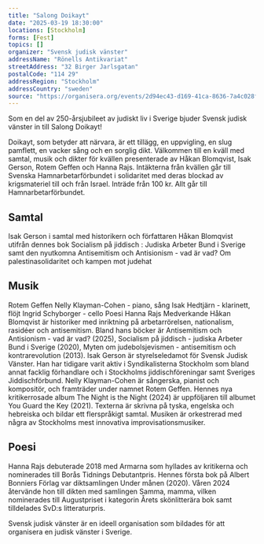 ```yaml
---
title: "Salong Doikayt"
date: "2025-03-19 18:30:00"
locations: [Stockholm]
forms: [Fest]
topics: []
organizer: "Svensk judisk vänster"
addressName: "Rönells Antikvariat"
streetAddress: "32 Birger Jarlsgatan"
postalCode: "114 29"
addressRegion: "Stockholm"
addressCountry: "sweden"
source: "https://organisera.org/events/2d94ec43-d169-41ca-8636-7a4c028fb7b4"
---
```

Som en del av 250-årsjubileet av judiskt liv i Sverige bjuder Svensk judisk vänster in till Salong Doikayt!

Doikayt, som betyder att närvara, är ett tillägg, en uppvigling, en slug pamflett, en vacker sång och en sorglig dikt.  Välkommen till en kväll med samtal, musik och dikter för kvällen presenterade av Håkan Blomqvist, Isak Gerson, Rotem Geffen och Hanna Rajs. Intäkterna från kvällen går till Svenska Hamnarbetarförbundet i solidaritet med deras blockad av krigsmateriel till och från Israel. Inträde från 100 kr. Allt går till Hamnarbetarförbundet.  

## Samtal

Isak Gerson i samtal med historikern och författaren Håkan Blomqvist utifrån dennes bok Socialism på jiddisch : Judiska Arbeter Bund i Sverige samt den nyutkomna Antisemitism och Antisionism - vad är vad? Om palestinasolidaritet och kampen mot judehat  

## Musik

Rotem Geffen  Nelly Klayman-Cohen - piano, sång  Isak Hedtjärn - klarinett, flöjt  Ingrid Schyborger - cello  Poesi  Hanna Rajs  Medverkande  Håkan Blomqvist är historiker med inriktning på arbetarrörelsen, nationalism, rasidéer och antisemitism. Bland hans böcker är Antisemitism och Antisionism - vad är vad? (2025), Socialism på jiddisch - judiska Arbeter Bund i Sverige (2020), Myten om judebolsjevismen - antisemitism och kontrarevolution (2013).  Isak Gerson är styrelseledamot för Svensk Judisk Vänster. Han har tidigare varit aktiv i Syndikalisterna Stockholm som bland annat facklig förhandlare och i Stockholms jiddischföreningar samt Sveriges Jiddischförbund.  Nelly Klayman-Cohen är sångerska, pianist och kompositör, och framträder under namnet Rotem Geffen. Hennes nya kritikerrosade album The Night is the Night (2024) är uppföljaren till albumet You Guard the Key (2021). Texterna är skrivna på tyska, engelska och hebreiska och bildar ett flerspråkigt samtal. Musiken är orkestrerad med några av Stockholms mest innovativa improvisationsmusiker.  

## Poesi

Hanna Rajs debuterade 2018 med Armarna som hyllades av kritikerna och nominerades till Borås Tidnings Debutantpris. Hennes första bok på Albert Bonniers Förlag var diktsamlingen Under månen (2020). Våren 2024 återvände hon till dikten med samlingen Samma, mamma, vilken nominerades till Augustpriset i kategorin Årets skönlitterära bok samt tilldelades SvD:s litteraturpris. 

Svensk judisk vänster är en ideell organisation som bildades för att organisera en judisk vänster i Sverige.